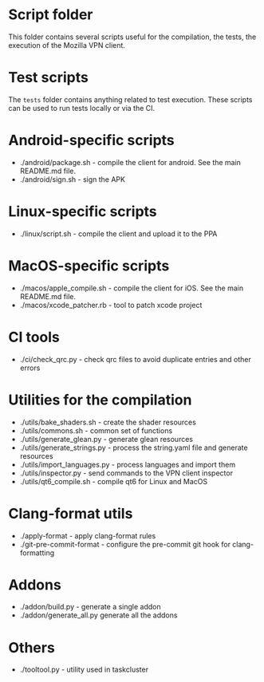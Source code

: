 # Script folder

This folder contains several scripts useful for the compilation, the tests, the
execution of the Mozilla VPN client.

# Test scripts

The `tests` folder contains anything related to test execution. These scripts
can be used to run tests locally or via the CI.

# Android-specific scripts

- ./android/package.sh - compile the client for android. See the main README.md file.
- ./android/sign.sh - sign the APK

# Linux-specific scripts

- ./linux/script.sh - compile the client and upload it to the PPA

# MacOS-specific scripts

- ./macos/apple_compile.sh - compile the client for iOS. See the main README.md file.
- ./macos/xcode_patcher.rb - tool to patch xcode project

# CI tools

- ./ci/check_qrc.py - check qrc files to avoid duplicate entries and other errors

# Utilities for the compilation

- ./utils/bake_shaders.sh - create the shader resources
- ./utils/commons.sh - common set of functions
- ./utils/generate_glean.py - generate glean resources
- ./utils/generate_strings.py - process the string.yaml file and generate resources
- ./utils/import_languages.py - process languages and import them
- ./utils/inspector.py - send commands to the VPN client inspector
- ./utils/qt6_compile.sh - compile qt6 for Linux and MacOS

# Clang-format utils

- ./apply-format - apply clang-format rules
- ./git-pre-commit-format - configure the pre-commit git hook for clang-formatting

# Addons

- ./addon/build.py - generate a single addon
- ./addon/generate_all.py generate all the addons

# Others

- ./tooltool.py - utility used in taskcluster
